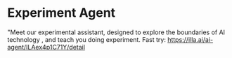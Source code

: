 # Experiment Agent
"Meet our experimental assistant, designed to explore the boundaries of AI technology , and teach you doing experiment.
Fast try: https://illa.ai/ai-agent/ILAex4p1C71Y/detail
